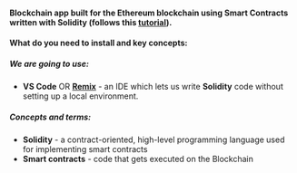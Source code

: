 #### Blockchain app built for the Ethereum blockchain using Smart Contracts written with Solidity (follows this [tutorial](https://www.youtube.com/watch?v=ipwxYa-F1uY)).
#### What do you need to install and key concepts:
##### We are going to use:
- **VS Code** OR **[Remix](https://remix.ethereum.org/#optimize=false&runs=200&evmVersion=null&version=soljson-v0.8.7+commit.e28d00a7.js)** - an IDE which lets us write **Solidity** code without setting up a local environment.
##### Concepts and terms:
- **Solidity** - a contract-oriented, high-level programming language used for implementing smart contracts
- **Smart contracts** - code that gets executed on the Blockchain
